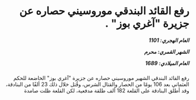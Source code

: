<h1 dir="rtl">رفع القائد البندقي موروسيني حصاره عن جزيرة "آغري بوز" .</h1>

<h5 dir="rtl">العام الهجري:  1101

الشهر القمري: محرم

العام الميلادي: 1689</h5>

<p dir="rtl">رفع القائد البندقي الشهير موروسيني حصاره عن جزيرة "آغري بوز" الخاضعة للحكم العثماني بعد 106 يومًا من الحصار والقتال الشرس، وقُتل خلال ذلك 23 ألفًا من البنادقة، وقد أطلق البنادقة على القلعة 182 ألف طلقة مدفعية، لكن القلعة ظلت صامدة</p></br>
